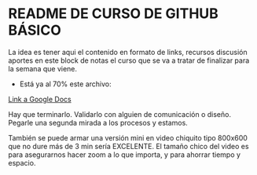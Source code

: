 # README DE CURSO DE GITHUB BÁSICO
La idea es tener aqui el contenido en formato de links, recursos discusión aportes en este block de notas el curso que se va a tratar de finalizar para la semana que viene.

- Está ya al 70% este archivo:

[Link a Google Docs](https://docs.google.com/document/d/1uv8UPSJ0TAAQmKz4_TNKOGVTok2czyuMxlH_m4xeoOg)

Hay que terminarlo. Validarlo con alguien de comunicación o diseño. Pegarle una segunda mirada a los procesos y estamos. 

También se puede armar una versión mini en video chiquito tipo 800x600 que no dure más de 3 min sería EXCELENTE. El tamaño chico del video es para asegurarnos hacer zoom a lo que importa, y para ahorrar tiempo y espacio. 
